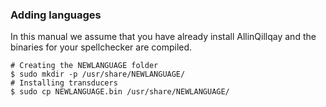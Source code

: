 ### Adding languages

In this manual we assume that you have already install AllinQillqay and the binaries for your spellchecker are compiled.

```
# Creating the NEWLANGUAGE folder
$ sudo mkdir -p /usr/share/NEWLANGUAGE/
# Installing transducers
$ sudo cp NEWLANGUAGE.bin /usr/share/NEWLANGUAGE/
```
